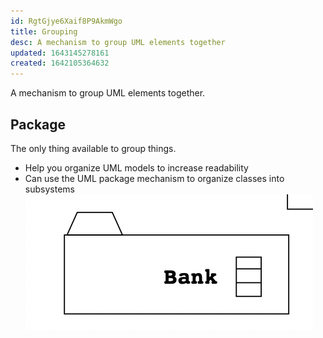 ```yaml
---
id: RgtGjye6Xaif8P9AkmWgo
title: Grouping
desc: A mechanism to group UML elements together
updated: 1643145278161
created: 1642105364632
---
```


A mechanism to group UML elements together.

## Package
The only thing available to group things.
- Help you organize UML models to increase readability
- Can use the UML package mechanism to organize classes into subsystems
![](/assets/images/2022-01-25-14-13-24.png)